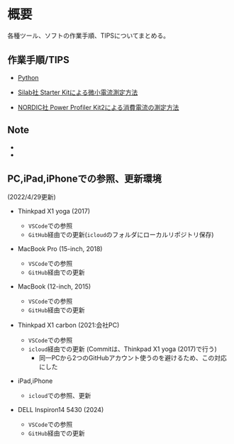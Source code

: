 # 概要

各種ツール、ソフトの作業手順、TIPSについてまとめる。  

## 作業手順/TIPS

- [Python](Python/README.md)  

- [Silab社 Starter Kitによる微小電流測定方法](silab_current_measurement/README.md)

- [NORDIC社 Power Profiler Kit2による消費電流の測定方法](NORDIC_PowerProfilerKit2/README.md)

## Note

-
-

## PC,iPad,iPhoneでの参照、更新環境

(2022/4/29更新)

- Thinkpad X1 yoga (2017)
  - `VSCode`での参照
  - `GitHub`経由での更新(`icloud`のフォルダにローカルリポジトリ保存)

- MacBook Pro (15-inch, 2018)
  - `VSCode`での参照
  - `GitHub`経由での更新

- MacBook (12-inch, 2015)
  - `VSCode`での参照
  - `GitHub`経由での更新

- Thinkpad X1 carbon (2021:会社PC)
  - `VSCode`での参照
  - `icloud`経由での更新 (Commitは、Thinkpad X1 yoga (2017)で行う)
    - 同一PCから2つのGitHubアカウント使うのを避けるため、この対応にした

- iPad,iPhone
  - `icloud`での参照、更新

- DELL Inspiron14 5430 (2024)
  - `VSCode`での参照
  - `GitHub`経由での更新
